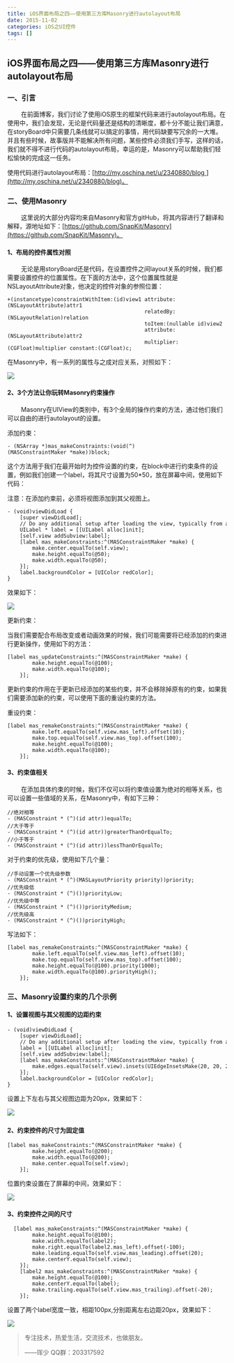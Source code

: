```yaml
---
title: iOS界面布局之四——使用第三方库Masonry进行autolayout布局
date: 2015-11-02
categories: iOS之UI控件
tags: []
---
```

## iOS界面布局之四——使用第三方库Masonry进行autolayout布局

### 一、引言

        在前面博客，我们讨论了使用iOS原生的框架代码来进行autolayout布局。在使用中，我们会发现，无论是代码量还是结构的清晰度，都十分不能让我们满意，在storyBoard中只需要几条线就可以搞定的事情，用代码缺要写冗余的一大堆。并且有些时候，故事版并不能解决所有问题，某些控件必须我们手写，这样的话，我们就不得不进行代码的autolayout布局，幸运的是，Masonry可以帮助我们轻松愉快的完成这一任务。

使用代码进行autolayout布局：[http://my.oschina.net/u/2340880/blog ](http://my.oschina.net/u/2340880/blog)。

### 二、使用Masonry

        这里说的大部分内容均来自Masonry和官方gitHub，将其内容进行了翻译和解释，源地址如下：[https://github.com/SnapKit/Masonry](https://github.com/SnapKit/Masonry)。

#### 1、布局的控件属性对照

        无论是用storyBoard还是代码，在设置控件之间layout关系的时候，我们都需要设置控件的位置属性。在下面的方法中，这个位置属性就是NSLayoutAttribute对象，他决定的控件对象的参照位置：

```
+(instancetype)constraintWithItem:(id)view1 attribute:(NSLayoutAttribute)attr1 
                                            relatedBy:(NSLayoutRelation)relation 
                                            toItem:(nullable id)view2 
                                            attribute:(NSLayoutAttribute)attr2 
                                            multiplier:(CGFloat)multiplier constant:(CGFloat)c;
```

在Masonry中，有一系列的属性与之成对应关系，对照如下：

![](http://static.oschina.net/uploads/space/2015/1102/105457_YEgT_2340880.png)

#### 2、3个方法让你玩转Masonry约束操作

        Masonry在UIView的类别中，有3个全局的操作约束的方法，通过他们我们可以自由的进行autolayout的设置。

添加约束：

```
- (NSArray *)mas_makeConstraints:(void(^)(MASConstraintMaker *make))block;
```

这个方法用于我们在最开始时为控件设置的约束，在block中进行约束条件的设置，例如我们创建一个label，将其尺寸设置为50*50，放在屏幕中间，使用如下代码：

注意：在添加约束前，必须将视图添加到其父视图上。

```
- (void)viewDidLoad {
    [super viewDidLoad];
    // Do any additional setup after loading the view, typically from a nib.
    UILabel * label = [[UILabel alloc]init];
    [self.view addSubview:label];
    [label mas_makeConstraints:^(MASConstraintMaker *make) {
        make.center.equalTo(self.view);
        make.height.equalTo(@50);
        make.width.equalTo(@50);
    }];
    label.backgroundColor = [UIColor redColor];
}
```

效果如下：

![](http://static.oschina.net/uploads/space/2015/1102/111959_GF0u_2340880.png)

更新约束：

当我们需要配合布局改变或者动画效果的时候，我们可能需要将已经添加的约束进行更新操作，使用如下的方法：

```
[label mas_updateConstraints:^(MASConstraintMaker *make) {
        make.height.equalTo(@100);
        make.width.equalTo(@100);
    }];
```

更新约束的作用在于更新已经添加的某些约束，并不会移除掉原有的约束，如果我们需要添加新的约束，可以使用下面的重设约束的方法。

重设约束：

```
[label mas_remakeConstraints:^(MASConstraintMaker *make) {
        make.left.equalTo(self.view.mas_left).offset(10);
        make.top.equalTo(self.view.mas_top).offset(100);
        make.height.equalTo(@100);
        make.width.equalTo(@100);
    }];
```

#### 3、约束值相关

        在添加具体约束的时候，我们不仅可以将约束值设置为绝对的相等关系，也可以设置一些值域的关系，在Masonry中，有如下三种：

```
//绝对相等
- (MASConstraint * (^)(id attr))equalTo;
//大于等于
- (MASConstraint * (^)(id attr))greaterThanOrEqualTo;
//小于等于
- (MASConstraint * (^)(id attr))lessThanOrEqualTo;
```

对于约束的优先级，使用如下几个量：

```
//手动设置一个优先级参数
- (MASConstraint * (^)(MASLayoutPriority priority))priority;
//优先级低
- (MASConstraint * (^)())priorityLow;
//优先级中等
- (MASConstraint * (^)())priorityMedium;
//优先级高
- (MASConstraint * (^)())priorityHigh;
```

写法如下：

```
[label mas_remakeConstraints:^(MASConstraintMaker *make) {
        make.left.equalTo(self.view.mas_left).offset(10);
        make.top.equalTo(self.view.mas_top).offset(100);
        make.height.equalTo(@100).priority(1000);
        make.width.equalTo(@100).priorityHigh();
    }];
```

### 三、Masonry设置约束的几个示例

#### 1、设置视图与其父视图的边距约束

```
- (void)viewDidLoad {
    [super viewDidLoad];
    // Do any additional setup after loading the view, typically from a nib.
    label = [[UILabel alloc]init];
    [self.view addSubview:label];
    [label mas_makeConstraints:^(MASConstraintMaker *make) {
        make.edges.equalTo(self.view).insets(UIEdgeInsetsMake(20, 20, 20, 20));
    }];
    label.backgroundColor = [UIColor redColor];
}
```

设置上下左右与其父视图边距为20px，效果如下：

![](http://static.oschina.net/uploads/space/2015/1102/115707_bisI_2340880.png) 

#### 2、约束控件的尺寸为固定值

```
[label mas_makeConstraints:^(MASConstraintMaker *make) {
        make.height.equalTo(@200);
        make.width.equalTo(@200);
        make.center.equalTo(self.view);
    }];
```

位置约束设置在了屏幕的中间，效果如下：

![](http://static.oschina.net/uploads/space/2015/1102/134638_e4Db_2340880.png)

#### 3、约束控件之间的尺寸

```
  [label mas_makeConstraints:^(MASConstraintMaker *make) {
        make.height.equalTo(@100);
        make.width.equalTo(label2);
        make.right.equalTo(label2.mas_left).offset(-100);
        make.leading.equalTo(self.view.mas_leading).offset(20);
        make.centerY.equalTo(self.view);
    }];
    [label2 mas_makeConstraints:^(MASConstraintMaker *make) {
        make.height.equalTo(@100);
        make.centerY.equalTo(label);
        make.trailing.equalTo(self.view.mas_trailing).offset(-20);
    }];
```

设置了两个label宽度一致，相距100px,分别距离左右边距20px，效果如下：

![](http://static.oschina.net/uploads/space/2015/1102/141825_m5VX_2340880.png)

> 专注技术，热爱生活，交流技术，也做朋友。
> 
> ——珲少 QQ群：203317592
